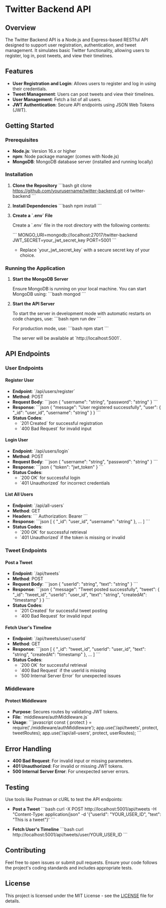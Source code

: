 
# Twitter Backend API

## Overview

The Twitter Backend API is a Node.js and Express-based RESTful API designed to support user registration, authentication, and tweet management. It simulates basic Twitter functionality, allowing users to register, log in, post tweets, and view their timelines.

## Features

- **User Registration and Login**: Allows users to register and log in using their credentials.
- **Tweet Management**: Users can post tweets and view their timelines.
- **User Management**: Fetch a list of all users.
- **JWT Authentication**: Secure API endpoints using JSON Web Tokens (JWT).

## Getting Started

### Prerequisites

- **Node.js**: Version 16.x or higher
- **npm**: Node package manager (comes with Node.js)
- **MongoDB**: MongoDB database server (installed and running locally)

### Installation

1. **Clone the Repository**
   \`\`\`bash
   git clone https://github.com/yourusername/twitter-backend.git
   cd twitter-backend
   \`\`\`

2. **Install Dependencies**
   \`\`\`bash
   npm install
   \`\`\`

3. **Create a \`.env\` File**

   Create a \`.env\` file in the root directory with the following contents:
   
   \`\`\`
   MONGO_URI=mongodb://localhost:27017/twitter-backend
   JWT_SECRET=your_jwt_secret_key
   PORT=5001
   \`\`\`

   - Replace \`your_jwt_secret_key\` with a secure secret key of your choice.

### Running the Application

1. **Start the MongoDB Server**

   Ensure MongoDB is running on your local machine. You can start MongoDB using:
   \`\`\`bash
   mongod
   \`\`\`

2. **Start the API Server**

   To start the server in development mode with automatic restarts on code changes, use:
   \`\`\`bash
   npm run dev
   \`\`\`

   For production mode, use:
   \`\`\`bash
   npm start
   \`\`\`

   The server will be available at \`http://localhost:5001\`.

## API Endpoints

### User Endpoints

#### Register User

- **Endpoint**: \`/api/users/register\`
- **Method**: POST
- **Request Body**:
  \`\`\`json
  {
    "username": "string",
    "password": "string"
  }
  \`\`\`
- **Response**:
  \`\`\`json
  {
    "message": "User registered successfully",
    "user": {
      "_id": "user_id",
      "username": "string"
    }
  }
  \`\`\`
- **Status Codes**:
  - \`201 Created\` for successful registration
  - \`400 Bad Request\` for invalid input

#### Login User

- **Endpoint**: \`/api/users/login\`
- **Method**: POST
- **Request Body**:
  \`\`\`json
  {
    "username": "string",
    "password": "string"
  }
  \`\`\`
- **Response**:
  \`\`\`json
  {
    "token": "jwt_token"
  }
  \`\`\`
- **Status Codes**:
  - \`200 OK\` for successful login
  - \`401 Unauthorized\` for incorrect credentials

#### List All Users

- **Endpoint**: \`/api/all-users\`
- **Method**: GET
- **Headers**:
  \`\`\`
  Authorization: Bearer <token>
  \`\`\`
- **Response**:
  \`\`\`json
  [
    {
      "_id": "user_id",
      "username": "string"
    },
    ...
  ]
  \`\`\`
- **Status Codes**:
  - \`200 OK\` for successful retrieval
  - \`401 Unauthorized\` if the token is missing or invalid

### Tweet Endpoints

#### Post a Tweet

- **Endpoint**: \`/api/tweets\`
- **Method**: POST
- **Request Body**:
  \`\`\`json
  {
    "userId": "string",
    "text": "string"
  }
  \`\`\`
- **Response**:
  \`\`\`json
  {
    "message": "Tweet posted successfully",
    "tweet": {
      "_id": "tweet_id",
      "userId": "user_id",
      "text": "string",
      "createdAt": "timestamp"
    }
  }
  \`\`\`
- **Status Codes**:
  - \`201 Created\` for successful tweet posting
  - \`400 Bad Request\` for invalid input

#### Fetch User's Timeline

- **Endpoint**: \`/api/tweets/user/:userId\`
- **Method**: GET
- **Response**:
  \`\`\`json
  [
    {
      "_id": "tweet_id",
      "userId": "user_id",
      "text": "string",
      "createdAt": "timestamp"
    },
    ...
  ]
  \`\`\`
- **Status Codes**:
  - \`200 OK\` for successful retrieval
  - \`400 Bad Request\` if the userId is missing
  - \`500 Internal Server Error\` for unexpected issues

### Middleware

#### Protect Middleware

- **Purpose**: Secures routes by validating JWT tokens.
- **File**: \`middleware/authMiddleware.js\`
- **Usage**: 
  \`\`\`javascript
  const { protect } = require('./middleware/authMiddleware');
  app.use('/api/tweets', protect, tweetRoutes);
  app.use('/api/all-users', protect, userRoutes);
  \`\`\`

## Error Handling

- **400 Bad Request**: For invalid input or missing parameters.
- **401 Unauthorized**: For invalid or missing JWT tokens.
- **500 Internal Server Error**: For unexpected server errors.

## Testing

Use tools like Postman or cURL to test the API endpoints:

- **Post a Tweet**
  \`\`\`bash
  curl -X POST http://localhost:5001/api/tweets -H "Content-Type: application/json" -d '{"userId": "YOUR_USER_ID", "text": "This is a tweet"}'
  \`\`\`

- **Fetch User's Timeline**
  \`\`\`bash
  curl http://localhost:5001/api/tweets/user/YOUR_USER_ID
  \`\`\`

## Contributing

Feel free to open issues or submit pull requests. Ensure your code follows the project's coding standards and includes appropriate tests.

## License

This project is licensed under the MIT License - see the [LICENSE](LICENSE) file for details.
